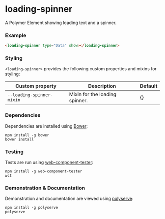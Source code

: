# loading-spinner

A Polymer Element showing loading text and a spinner.

### Example
```html
<loading-spinner type="Data" show></loading-spinner>
```

### Styling

`<loading-spinner>` provides the following custom properties and mixins for styling:

Custom property           | Description                    | Default
--------------------------|--------------------------------|--------
`--loading-spinner-mixin` | Mixin for the loading spinner. | {}

### Dependencies

Dependencies are installed using [Bower](http://bower.io/):

    npm install -g bower
    bower install

### Testing

Tests are run using [web-component-tester](https://github.com/Polymer/web-component-tester):

    npm install -g web-component-tester
    wct

### Demonstration & Documentation

Demonstration and documentation are viewed using [polyserve](https://github.com/PolymerLabs/polyserve):

    npm install -g polyserve
    polyserve

